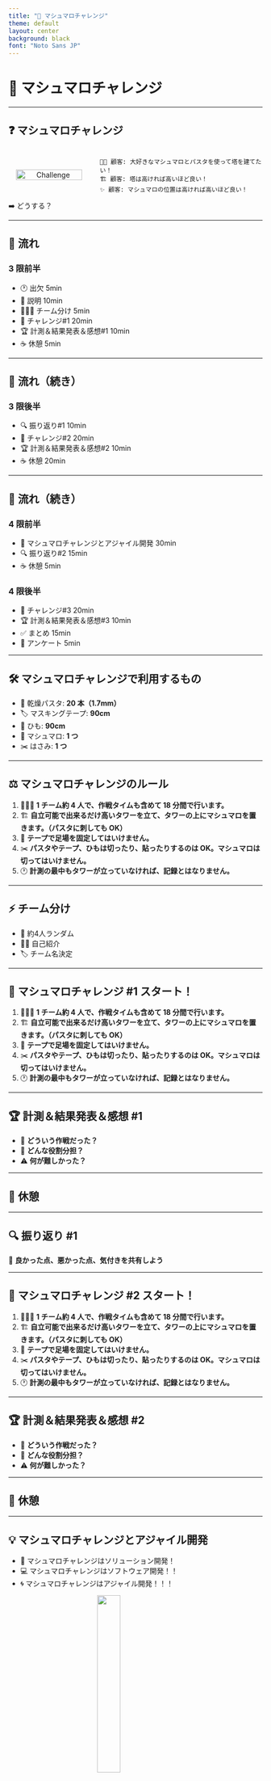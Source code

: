 ```yaml
---
title: "🎯 マシュマロチャレンジ"
theme: default
layout: center
background: black
font: "Noto Sans JP"
---
```


<style>
:root {
  font-size: 20px; /* 全体の文字サイズを変更 */
}
.mermaid-center {
  display: flex;
  justify-content: center;
  align-items: center;
  margin: auto;
  text-align: center;
  width: 100%;
  height: 100%;
}
</style>

# 🎯 マシュマロチャレンジ

---

## ❓ マシュマロチャレンジ

<div style="display: flex; align-items: center; gap: 20px;">
  <!-- 左側の画像 -->
  <div style="flex: 1; text-align: center;">
    <img src="https://raw.githubusercontent.com/Creative-Cucumbers/creative-hack-plus/main/2024/2_workshop/images/2024-12-03-09-37-11.png" alt="Challenge" style="width: 90%;">
  </div>

  <!-- 右側のテキスト -->
  <div style="flex: 2;">

    👨‍💼 顧客: 大好きなマシュマロとパスタを使って塔を建てたい！
    🏗 顧客: 塔は高ければ高いほど良い！
    ✨ 顧客: マシュマロの位置は高ければ高いほど良い！

  </div>
</div>

<div class="absolute bottom-22 w-full text-4xl font-bold">
➡️ どうする？
</div>

---

## 🔄 流れ

### 3 限前半

- 🕐 出欠 5min
- 📝 説明 10min
- 🧑‍🤝‍🧑 チーム分け 5min
- 🎯 チャレンジ#1 20min
- 🏆 計測＆結果発表＆感想#1 10min
- ☕ 休憩 5min

---

## 🔄 流れ（続き）

### 3 限後半

- 🔍 振り返り#1 10min
- 🎯 チャレンジ#2 20min
- 🏆 計測＆結果発表＆感想#2 10min
- ☕ 休憩 20min

---

## 🔄 流れ（続き）

### 4 限前半

- 🚀 マシュマロチャレンジとアジャイル開発 30min
- 🔍 振り返り#2 15min
- ☕ 休憩 5min

### 4 限後半

- 🎯 チャレンジ#3 20min
- 🏆 計測＆結果発表＆感想#3 10min
- ✅ まとめ 15min
- 📝 アンケート 5min

---

## 🛠 マシュマロチャレンジで利用するもの

- 🍝 乾燥パスタ: **20 本（1.7mm）**
- 🏷 マスキングテープ: **90cm**
- 🧵 ひも: **90cm**
- 🍬 マシュマロ: **1 つ**
- ✂️ はさみ: **1 つ**

---

## ⚖️ マシュマロチャレンジのルール

1. 🧑‍🤝‍🧑 **1 チーム約 4 人で、作戦タイムも含めて 18 分間で行います。**
2. 🏗 **自立可能で出来るだけ高いタワーを立て、タワーの上にマシュマロを置きます。（パスタに刺しても OK）**
3. 🚫 **テープで足場を固定してはいけません。**
4. ✂️ **パスタやテープ、ひもは切ったり、貼ったりするのは OK。マシュマロは切ってはいけません。**
5. 🕐 **計測の最中もタワーが立っていなければ、記録とはなりません。**

---

## ⚡ チーム分け

- 🎲 約4人ランダム
- 🙋‍♂️ 自己紹介
- 🏷️ チーム名決定

---

## 🎯 マシュマロチャレンジ #1 スタート！

1. 🧑‍🤝‍🧑 **1 チーム約 4 人で、作戦タイムも含めて 18 分間で行います。**
2. 🏗 **自立可能で出来るだけ高いタワーを立て、タワーの上にマシュマロを置きます。（パスタに刺しても OK）**
3. 🚫 **テープで足場を固定してはいけません。**
4. ✂️ **パスタやテープ、ひもは切ったり、貼ったりするのは OK。マシュマロは切ってはいけません。**
5. 🕐 **計測の最中もタワーが立っていなければ、記録とはなりません。**

---

## 🏆 計測＆結果発表＆感想 #1

- 🤔 **どういう作戦だった？**
- 👥 **どんな役割分担？**
- ⚠️ **何が難しかった？**

---

## 🍵 休憩

---

## 🔍 振り返り #1

🌟 **良かった点、悪かった点、気付きを共有しよう**

---

## 🎯 マシュマロチャレンジ #2 スタート！

1. 🧑‍🤝‍🧑 **1 チーム約 4 人で、作戦タイムも含めて 18 分間で行います。**
2. 🏗 **自立可能で出来るだけ高いタワーを立て、タワーの上にマシュマロを置きます。（パスタに刺しても OK）**
3. 🚫 **テープで足場を固定してはいけません。**
4. ✂️ **パスタやテープ、ひもは切ったり、貼ったりするのは OK。マシュマロは切ってはいけません。**
5. 🕐 **計測の最中もタワーが立っていなければ、記録とはなりません。**

---

## 🏆 計測＆結果発表＆感想 #2

- 🤔 **どういう作戦だった？**
- 👥 **どんな役割分担？**
- ⚠️ **何が難しかった？**

---

## 🍵 休憩

---

## 💡 マシュマロチャレンジとアジャイル開発

- 🚀 マシュマロチャレンジはソリューション開発！
- 💻 マシュマロチャレンジはソフトウェア開発！！
- 🌀 マシュマロチャレンジはアジャイル開発！！！

<img src="https://raw.githubusercontent.com/Creative-Cucumbers/creative-hack-plus/main/2024/2_workshop/images/2024-12-03-10-02-31.png" alt="" style="width: 30%; display: block; margin: 0 auto;">

---

### ❓ マシュマロチャレンジとはなんだったのか？

- 🎯 **顧客ニーズ**: マシュマロをより高く掲げるタワー
- 🍝 **手段**: パスタ
- 🛠 **解決方法**: マシュマロチャレンジ

➡️ **ソリューション開発であり、またソフトウェア開発であり、アジャイル開発でもある**

---

### 💬 アジャイル？

#### 言葉の意味は？

**🚀 『すばやい』『俊敏な』🚀**

#### 一言で言うと？

**✨ 変化に柔軟に適応して価値を最大化 ✨**

---

### **アジャイル開発**

アジャイル開発は、**反復的かつ段階的な方法で進める開発手法**です。ソリューションを**スプリント（短期間の開発サイクル）**で開発し、その都度フィードバックを受け、設計や実装を修正・改善していきます。

- **メリット**: 柔軟に変更対応ができ、早い段階で価値を提供できる。
- **デメリット**: 長期的な計画が見えにくくなることがある。

---

### "顧客が本当に必要だったもの"

<img src="./images/2024-12-04-11-12-41.png" alt="" style="width: 40%; display: block; margin: 0 auto;">

- [Early Tree Swing Cartoons – BusinessBalls.com](https://www.businessballs.com/amusement-stress-relief/tree-swing-cartoon-pictures-early-versions/)
- [顧客が本当に必要だったもの (こきゃくがほんとうにひつようだったもの)とは【ピクシブ百科事典】](https://dic.pixiv.net/a/%E9%A1%A7%E5%AE%A2%E3%81%8C%E6%9C%AC%E5%BD%93%E3%81%AB%E5%BF%85%E8%A6%81%E3%81%A0%E3%81%A3%E3%81%9F%E3%82%82%E3%81%AE)
- [顧客が本当に必要だったものゲーム - 反社会人サークル - BOOTH](https://booth.pm/ja/items/899249)

---

### 🪜 アジャイル開発のステップ

1. 📝 **プロダクトバックログ**: 開発するタスクをリスト化し、優先順位を決める。
2. 📅 **スプリントプランニング**: スプリントで取り組むタスクを計画する。
3. 🛠️ **設計・実装・テスト・デプロイ**: タスクを設計し、コーディング、テスト、公開を行う。
4. 👥 **スプリントレビュー**: 完成した機能を発表し、フィードバックを得る。
5. 🔄 **スプリントレトロスペクティブ**: 振り返りを行い、改善点を考える。

[solution-design-with-technology/2024/1_solution_basic/README.md at main · Creative-Cucumbers/solution-design-with-technology](https://github.com/Creative-Cucumbers/solution-design-with-technology/blob/main/2024/1_solution_basic/README.md)

---

### 🪜 アジャイル開発のステップ

<div class="mermaid-center">

```mermaid
graph TD
    A[プロダクトバックログ] --> B[スプリントプランニング]
    B --> C[設計・実装・テスト・デプロイ]
    C --> G[スプリントレビュー]
    G --> H[スプリントレトロスペクティブ]
    H --> B
%% ノードやテキストサイズを調整
    classDef default fill:#f3f4f6,stroke:#1f2937,color:#111827,font-size:12px,font-family:'Segoe UI', Arial, sans-serif;
```

</div>

---

### 📜 アジャイルソフトウェア開発宣言

- 🛠 ➡️ 💬 **プロセスやツールよりも個人と対話を**
- 📄 ➡️ 💻 **包括的なドキュメントよりも動くソフトウェアを**
- 🏛 ➡️ 🤝 **契約交渉よりも顧客との協調を**
- 📅 ➡️ 🌊 **計画に従うことよりも変化への対応を**

[📎 アジャイルソフトウェア開発宣言](https://agilemanifesto.org/iso/ja/manifesto.html)

---

### 🧩 アジャイル宣言の背後にある原則

- 🎯 **顧客満足を最優先し、価値のあるソフトウェアを早く継続的に提供**
- 🔄 **要求の変更を歓迎し、変化を競争力に転換**
- 🚀 **短いサイクルで動くソフトウェアをリリース**
- 🤝 **ビジネス側と開発者が密に協力**
- 🛠 **持続可能な開発と卓越した設計を目指す**

[📎 原則全文はこちら](https://agilemanifesto.org/iso/ja/principles.html)

---

### 🎯 アジャイル開発の前提

**事前にすべてを正確に予測し、計画することはできない**

---

### 💡 あらためてアジャイル開発とは？

1. 🤝 **関係者が協力し合い、目的を達成する**
2. 🚀 **少しずつ作り、動作するものを早く届ける**
3. 🔄 **フィードバックを活用し、計画を柔軟に調整する**

[📖 詳細はこちら：SCRUM BOOT CAMP THE BOOK](https://www.amazon.co.jp/dp/4798163686)

---

## 🌟 MVP: Minimum Viable Product

🛠 プロダクト開発における最小限の機能を持つ製品

<img src="https://raw.githubusercontent.com/Creative-Cucumbers/creative-hack-plus/main/2024/2_workshop/images/2024-12-03-02-29-53.png" alt="" style="width: 50%; display: block; margin: 0 auto;">

---

### 🎯 MVP の目的

- 🔄 **市場やユーザーからの早期フィードバック**
- 💡 **無駄を最小限に抑えつつ効果的に開発**
- 📉 **リスクの軽減**

<div style="position: relative; height: 200px;">
  <img src="https://raw.githubusercontent.com/Creative-Cucumbers/creative-hack-plus/main/2024/2_workshop/images/2024-12-03-10-10-52.png" alt="" style="width: 40%; position: absolute; bottom: 0; right: 0;">
</div>

<!-- <img src="https://raw.githubusercontent.com/Creative-Cucumbers/creative-hack-plus/main/2024/2_workshop/images/2024-12-03-10-10-52.png" alt="" style="width: 30%; display: block; margin: 0 auto;"> -->

---

### ✅ MVP の特徴

- 📦 **最小限の機能**
- 🚀 **早期リリース**
- 📋 **フィードバック重視**

<div style="position: relative; height: 200px;">
  <img src="https://raw.githubusercontent.com/Creative-Cucumbers/creative-hack-plus/main/2024/2_workshop/images/2024-12-03-10-10-44.png" alt="" style="width: 40%; position: absolute; bottom: 0; right: 0;">
</div>
<!-- <img src="https://raw.githubusercontent.com/Creative-Cucumbers/creative-hack-plus/main/2024/2_workshop/images/2024-12-03-10-10-44.png" alt="" style="width: 30%; display: block; margin-left: auto;"> -->

---

### 📈 MVP のメリット

- 💰 **コスト削減**
- ⚠️ **リスク軽減**
- 🕐 **学習サイクル**

<div style="position: relative; height: 200px;">
  <img src="https://raw.githubusercontent.com/Creative-Cucumbers/creative-hack-plus/main/2024/2_workshop/images/2024-12-03-10-10-33.png" alt="" style="width: 40%; position: absolute; bottom: 0; right: 0;">
</div>

<!-- <img src="https://raw.githubusercontent.com/Creative-Cucumbers/creative-hack-plus/main/2024/2_workshop/images/2024-12-03-10-10-33.png" alt="" style="width: 30%; display: block; margin-left: auto;"> -->

---

### ⚠️ MVP の注意点

💭 **最小限の機能ではユーザーの期待を満たせない場合もある**

<img src="https://raw.githubusercontent.com/Creative-Cucumbers/creative-hack-plus/main/2024/2_workshop/images/2024-12-03-10-10-23.png" alt="" style="width: 40%; display: block; margin: 0 auto;">

---

### 💡 MVP 事例

- [Making Lego Car CROSS Gaps - YouTube](https://www.youtube.com/watch?v=pwglOlD7e0M)

- [Making Lego Car CROSS Narrow Bridges - YouTube](https://www.youtube.com/watch?v=fPvHJJ9CzcA)

---

### 🤝 マシュマロチャレンジとアジャイル開発

| 項目                   | マシュマロチャレンジ                         | スクラム開発                                 |
| ---------------------- | -------------------------------------------- | -------------------------------------------- |
| **目標達成のプロセス** | 制限時間内に高いタワーを構築することを目指す | スプリント内で成果物を完成させることを目指す |
| **反復と改善**         | 試行錯誤を繰り返して最適な形を探る           | スプリントごとにプロセスを改善し続ける       |
| **チームの協働**       | 役割分担とアイデアの共有で成果を向上させる   | チーム内で協力し、全員が責任を共有する       |
| **柔軟性と適応力**     | 失敗しても新しい方法をすぐに試す             | 要件変更や課題に柔軟に対応する               |

## 🔍 振り返り #2

🌟 **良かった点、悪かった点、気付きを共有しよう**

---

## 🍵 休憩

---

## 🎯 マシュマロチャレンジ #3 スタート！

1. 🧑‍🤝‍🧑 **1 チーム約 4 人で、作戦タイムも含めて 18 分間で行います。**
2. 🏗 **自立可能で出来るだけ高いタワーを立て、タワーの上にマシュマロを置きます。（パスタに刺しても OK）**
3. 🚫 **テープで足場を固定してはいけません。**
4. ✂️ **パスタやテープ、ひもは切ったり、貼ったりするのは OK。マシュマロは切ってはいけません。**
5. 🕐 **計測の最中もタワーが立っていなければ、記録とはなりません。**

---

## 🏆 計測＆結果発表＆感想 #3

- 🤔 **どういう作戦だった？**
- 👥 **どんな役割分担？**
- ⚠️ **何が難しかった？**

---

## 📝 マシュマロチャレンジまとめ

[📎 Tom Wujec: Build a tower, build a team | TED Talk](https://www.ted.com/talks/tom_wujec_build_a_tower_build_a_team/transcript?subtitle=ja&language=ja)

---

### 🎥マシュマロチャレンジ 動画メモ

- 🧒 **幼稚園児の方が結果が良い！？**
  - 試行錯誤が大事
- 🙋 **ファシリテーターがいると結果が良くなる！？**
  - 円滑なチームコミュニケーションが大事
- 💰 **賞金が出ると結果が悪い！？**
  - 報酬と成果の関係はシンプルじゃない

[📎 Tom Wujec: Build a tower, build a team | TED Talk](https://www.ted.com/talks/tom_wujec_build_a_tower_build_a_team/transcript?subtitle=ja&language=ja)

---

## ✨ まとめ

#### ⚡ **"Fail fast"**

**速く失敗せよ**
<br>
Silicon Valley startup culture

#### ✅ **"Done is better than perfect"**

**完璧を目指すよりまず終わらせろ**
<br>
Mark Elliot Zuckerberg

#### 🌍 **"If you want to go fast, go alone. If you want to go far, go together."**

**早く行きたければ一人で行け、遠くへ行きたければみんなで行け**
<br>
アフリカのことわざ

---

## 🗳 アンケート

下記を次の講義までにお願いします

```
0. 名前・チーム名

1. 感想

2. 学び

3. 改善点
```

---

## 🔗 参考

- [📎 Tom Wujec: Build a tower, build a team | TED Talk](https://www.ted.com/talks/tom_wujec_build_a_tower_build_a_team/transcript?subtitle=ja&language=ja)
- [📎 日本マシュマロチャレンジ協会](http://www.marshmallow-challenge-japan.org/)
- [📎 マシュマロチャレンジとは？ | IKUSA.JP](https://ikusa.jp/2023072444130)
